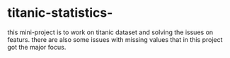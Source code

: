 # titanic-statistics-


this mini-project is to work on titanic dataset and solving the issues on featurs.
there are also some issues with missing values that in this project got the major focus. 